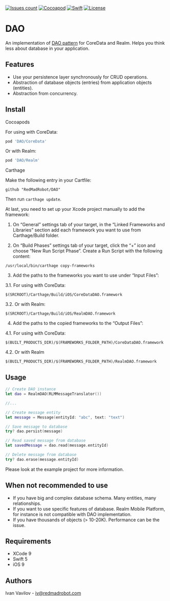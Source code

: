 [![Issues count](https://img.shields.io/github/issues/RedMadRobot/DAO.svg)](https://img.shields.io/github/issues/RedMadRobot/DAO.svg)
[![Cocoapod](https://img.shields.io/badge/pod-1.4.1-blue.svg)](https://img.shields.io/badge/pod-1.4.1-blue.svg)
[![Swift](https://img.shields.io/badge/swift-5.2-red.svg)](https://img.shields.io/badge/swift-5.2-red.svg)
[![License](https://img.shields.io/badge/license-MIT-blue.svg)](https://img.shields.io/badge/license-MIT-blue.svg)


DAO
=======

An implementation of [DAO pattern](http://www.oracle.com/technetwork/java/dataaccessobject-138824.html) for CoreData and Realm.
Helps you think less about database in your application.

## Features

- Use your persistence layer synchronously for CRUD operations.
- Abstraction of database objects (entries) from application objects (entities).
- Abstraction from concurrency.

## Install

Cocoapods

For using with CoreData:

```ruby
pod 'DAO/CoreData'
```

Or with Realm:

```ruby
pod 'DAO/Realm'
```

Carthage

Make the following entry in your Cartfile:

```
github "RedMadRobot/DAO"
```

Then run `carthage update`.

At last, you need to set up your Xcode project manually to add the framework:

1. On “General” settings tab of your target, in the “Linked Frameworks and Libraries” section add each framework you want to use from Carthage/Build folder.

2. On “Build Phases” settings tab of your target, click the “+” icon and choose “New Run Script Phase”. Create a Run Script with the following content:

```
/usr/local/bin/carthage copy-frameworks
```

3. Add the paths to the frameworks you want to use under “Input Files”:

3.1. For using with CoreData:

```
$(SRCROOT)/Carthage/Build/iOS/CoreDataDAO.framework
```

3.2. Or with Realm:

```
$(SRCROOT)/Carthage/Build/iOS/RealmDAO.framework
```

4. Add the paths to the copied frameworks to the “Output Files”:

4.1. For using with CoreData:

```
$(BUILT_PRODUCTS_DIR)/$(FRAMEWORKS_FOLDER_PATH)/CoreDataDAO.framework
```

4.2. Or with Realm

```
$(BUILT_PRODUCTS_DIR)/$(FRAMEWORKS_FOLDER_PATH)/RealmDAO.framework
```

## Usage

```swift
// Create DAO instance
let dao = RealmDAO(RLMMessageTranslator())

//...

// Create message entity
let message = Message(entityId: "abc", text: "text")

// Save message to database
try? dao.persist(message)

// Read saved message from database
let savedMessage = dao.read(message.entityId)

// Delete message from database
try? dao.erase(message.entityId)
```

Please look at the example project for more information.

## When not recommended to use

- If you have big and complex database schema. Many entities, many relationships.
- If you want to use specific features of database. Realm Mobile Platform, for instance is not compatible with DAO implementation.
- If you have thousands of objects (> 10-20K). Performance can be the issue.

## Requirements

- XCode 9
- Swift 5
- iOS 9

## Authors

Ivan Vavilov - iv@redmadrobot.com
